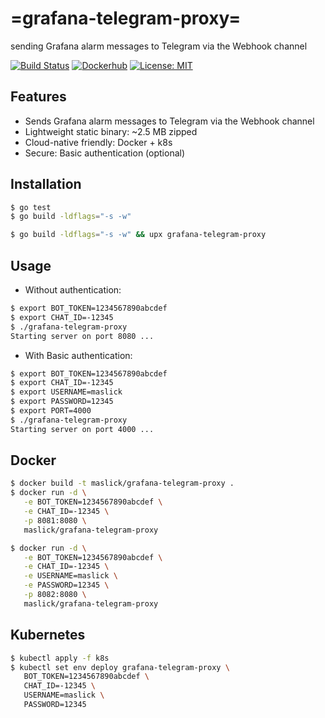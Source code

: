 # =grafana-telegram-proxy=
sending Grafana alarm messages to Telegram via the Webhook channel

[![Build Status](https://api.travis-ci.org/maslick/grafana-telegram-proxy.svg)](https://travis-ci.org/maslick/grafana-telegram-proxy)
[![Dockerhub](https://img.shields.io/badge/image%20size-2.5MB-blue.svg)](https://hub.docker.com/r/maslick/grafana-telegram-proxy)
[![License: MIT](https://img.shields.io/badge/License-MIT-green.svg)](https://opensource.org/licenses/MIT)



## Features
* Sends Grafana alarm messages to Telegram via the Webhook channel
* Lightweight static binary: ~2.5 MB zipped
* Cloud-native friendly: Docker + k8s
* Secure: Basic authentication (optional)

## Installation
```zsh
$ go test
$ go build -ldflags="-s -w"

$ go build -ldflags="-s -w" && upx grafana-telegram-proxy
```

## Usage
* Without authentication:
```zsh
$ export BOT_TOKEN=1234567890abcdef
$ export CHAT_ID=-12345
$ ./grafana-telegram-proxy
Starting server on port 8080 ...
```

* With Basic authentication:
```zsh
$ export BOT_TOKEN=1234567890abcdef
$ export CHAT_ID=-12345
$ export USERNAME=maslick
$ export PASSWORD=12345
$ export PORT=4000
$ ./grafana-telegram-proxy
Starting server on port 4000 ...
```

## Docker
```zsh
$ docker build -t maslick/grafana-telegram-proxy .
$ docker run -d \
   -e BOT_TOKEN=1234567890abcdef \
   -e CHAT_ID=-12345 \
   -p 8081:8080 \
   maslick/grafana-telegram-proxy

$ docker run -d \
   -e BOT_TOKEN=1234567890abcdef \
   -e CHAT_ID=-12345 \
   -e USERNAME=maslick \
   -e PASSWORD=12345 \
   -p 8082:8080 \
   maslick/grafana-telegram-proxy

```

## Kubernetes
```zsh
$ kubectl apply -f k8s
$ kubectl set env deploy grafana-telegram-proxy \
   BOT_TOKEN=1234567890abcdef \
   CHAT_ID=-12345 \
   USERNAME=maslick \
   PASSWORD=12345
```
